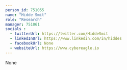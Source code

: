 ```yaml
---
person_id: 751055
name: "Hidde Smit"
role: "Research"
manager: 751061
socials :
  - twitterUrl: https://twitter.com/HiddeSmit
  - linkedInUrl: https://www.linkedin.com/in/hiddes
  - facebookUrl: None
  - websiteUrl: https://www.cybereagle.io
---
```

None

